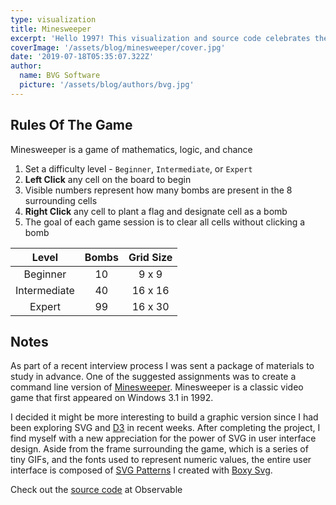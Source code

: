 ```yaml
---
type: visualization
title: Minesweeper
excerpt: 'Hello 1997! This visualization and source code celebrates the classic Windows game that lived in the shadow of Solitare for years and years. Enjoy if you can remember how to play.'
coverImage: '/assets/blog/minesweeper/cover.jpg'
date: '2019-07-18T05:35:07.322Z'
author:
  name: BVG Software
  picture: '/assets/blog/authors/bvg.jpg'
---
```


## Rules Of The Game

Minesweeper is a game of mathematics, logic, and chance

1. Set a difficulty level - `Beginner`, `Intermediate`, or `Expert`
2. **Left Click** any cell on the board to begin
3. Visible numbers represent how many bombs are present in the 8 surrounding cells
4. **Right Click** any cell to plant a flag and designate cell as a bomb
5. The goal of each game session is to clear all cells without clicking a bomb

|    Level     | Bombs | Grid Size |
| :----------: | :---: | :-------: |
|   Beginner   |  10   |   9 x 9   |
| Intermediate |  40   |  16 x 16  |
|    Expert    |  99   |  16 x 30  |

## Notes

As part of a recent interview process I was sent a package of materials to study in advance. One of the suggested assignments was to create a command line version of [Minesweeper](https://en.wikipedia.org/wiki/Microsoft_Minesweeper). Minesweeper is a classic video game that first appeared on Windows 3.1 in 1992.

I decided it might be more interesting to build a graphic version since I had been exploring SVG and [D3](https://d3js.org) in recent weeks. After completing the project, I find myself with a new appreciation for the power of SVG in user interface design. Aside from the frame surrounding the game, which is a series of tiny GIFs, and the fonts used to represent numeric values, the entire user interface is composed of [SVG Patterns](https://developer.mozilla.org/en-US/docs/Web/SVG/Tutorial/Patterns) I created with [Boxy Svg](https://boxy-svg.com/).

Check out the [source code](https://observablehq.com/@benjaminadk/minesweeper) at Observable
